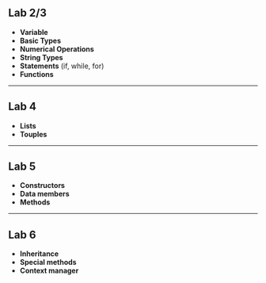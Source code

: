 ## Lab 2/3

- **Variable**
- **Basic Types**
- **Numerical Operations**
- **String Types**
- **Statements** (if, while, for)
- **Functions**

---

## Lab 4

- **Lists**
- **Touples**

---
## Lab 5

- **Constructors**
- **Data members**
- **Methods**

---
## Lab 6

- **Inheritance**
- **Special methods**
- **Context manager**

